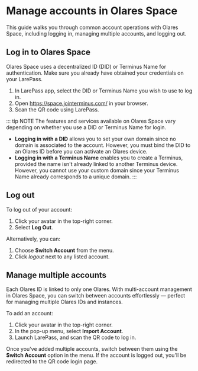 # Manage accounts in Olares Space

This guide walks you through common account operations with Olares Space, including logging in, managing multiple accounts, and logging out.  

## Log in to Olares Space

Olares Space uses a decentralized ID (DID) or Terminus Name for authentication. Make sure you already have obtained your credentials on your LarePass. 

1. In LarePass app, select the DID or Terminus Name you wish to use to log in. 
2. Open https://space.jointerminus.com/ in your browser. 
3. Scan the QR code using LarePass.  

::: tip NOTE
The features and services available on Olares Space vary depending on whether you use a DID or Terminus Name for login. 
- **Logging in with a DID** allows you to set your own domain since no domain is associated to the account. However, you must bind the DID to an Olares ID before you can activate an Olares device.
- **Logging in with a Terminus Name** enables you to create a Terminus, provided the name isn't already linked to another Terminus device. However, you cannot use your custom domain since your Terminus Name already corresponds to a unique domain.
:::


## Log out

To log out of your account:

1.	Click your avatar in the top-right corner.
2.	Select **Log Out**.

Alternatively, you can:

1.	Choose **Switch Account** from the menu.
2.	Click <i class="material-icons">logout</i> next to any listed account.


## Manage multiple accounts 

Each Olares ID is linked to only one Olares. With multi-account management in Olares Space, you can switch between accounts effortlessly — perfect for managing multiple Olares IDs and instances.

To add an account:

1. Click your avatar in the top-right corner.
2. In the pop-up menu, select **Import Account**.
3. Launch LarePass, and scan the QR code to log in.

Once you've added multiple accounts, switch between them using the **Switch Account** option in the menu. If the account is logged out, you'll be redirected to the QR code login page.


